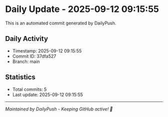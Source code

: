 # Daily Update - 2025-09-12 09:15:55

This is an automated commit generated by DailyPush.

## Daily Activity
- Timestamp: 2025-09-12 09:15:55
- Commit ID: 37dfa527
- Branch: main

## Statistics
- Total commits: 5
- Last update: 2025-09-12 09:15:55

---
*Maintained by DailyPush - Keeping GitHub active! 🚀*
